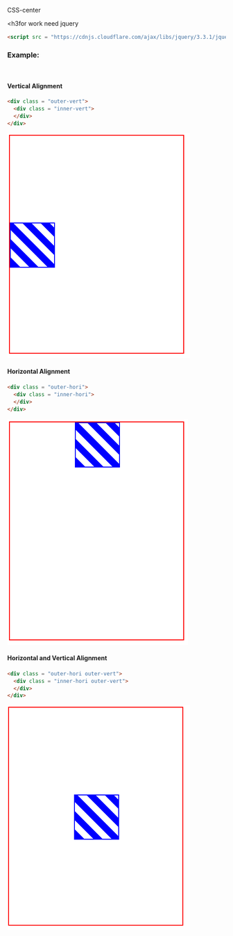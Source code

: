  CSS-center

<h3for work need jquery</h3>
```html
<script src = "https://cdnjs.cloudflare.com/ajax/libs/jquery/3.3.1/jquery.min.js"></script>
````
<h3>Example:</h3>
<br>
<h4>Vertical Alignment</h4>

```html
<div class = "outer-vert">
  <div class = "inner-vert">
  </div>
</div>
```
<img src = "img/hori.png">


<h4>Horizontal Alignment</h4>

```html
<div class = "outer-hori">
  <div class = "inner-hori">
  </div>
</div>
```
<img src = "img/vert.png">



<h4>Horizontal and Vertical Alignment</h4>
 
```html
<div class = "outer-hori outer-vert">
  <div class = "inner-hori outer-vert">
  </div>
</div>
```
<img src = "img/vert-hori.png">
